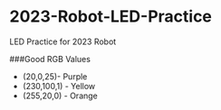 # 2023-Robot-LED-Practice
LED Practice for 2023 Robot

###Good RGB Values

- (20,0,25)- Purple
- (230,100,1) - Yellow
- (255,20,0) - Orange
